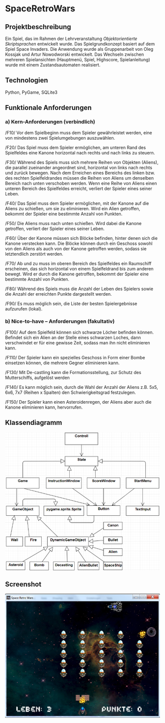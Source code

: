 # SpaceRetroWars

## Projektbeschreibung
Ein Spiel, das im Rahmen der Lehrveranstaltung *Objektorientierte Skriptsprachen*  entwickelt wurde. Das Spielgrundkonzept basiert auf dem Spiel Space Invaders. Die Anwendung wurde als Gruppenarbeit von Oleg Kossjak und Artur Nowodworski entwickelt. 
Das Wechseln zwischen mehreren Spielansichten (Hauptmenü, Spiel, Highscore, Spielanleitung) wurde mit einem Zustandsautomaten realisiert.

## Technologien
Python, PyGame, SQLite3

## Funktionale Anforderungen
### a) Kern-Anforderungen (verbindlich)

/F10/ Vor dem Spielbeginn muss dem Spieler gewährleistet werden, eine von mindestens zwei Spielumgebungen auszuwählen.

/F20/ Das Spiel muss dem Spieler ermöglichen, am unteren Rand des Spielfeldes eine Kanone horizontal nach rechts und nach links zu steuern.

/F30/ Während des Spiels muss sich mehrere Reihen von Objekten (Aliens), die parallel zueinander angeordnet sind, horizontal von links nach rechts und zurück bewegen. Nach dem Erreichen eines Bereichs des linken bzw. des rechten Spielfeldrandes müssen die Reihen von Aliens um denselben Bereich nach unten verschoben werden. Wenn eine Reihe von Aliens einen unteren Bereich des Spielfeldes erreicht, verliert der Spieler eines seiner Leben.

/F40/ Das Spiel muss dem Spieler ermöglichen, mit der Kanone auf die Aliens zu schießen, um sie zu eliminieren. Wird ein Alien getroffen, bekommt der Spieler eine bestimmte Anzahl von Punkten.

/F50/ Die Aliens muss nach unten schießen. Wird dabei die Kanone getroffen, verliert der Spieler eines seiner Leben.

/F60/ Über der Kanone müssen sich Blöcke befinden, hinter denen sich die Kanone verstecken kann. Die Blöcke können durch ein Geschoss sowohl von den Aliens als auch von der Kanone getroffen werden, sodass sie letztendlich zerstört werden.

/F70/ Ab und zu muss im oberen Bereich des Spielfeldes ein Raumschiff erscheinen, das sich horizontal von einem Spielfeldrand bis zum anderen bewegt. Wird er durch die Kanone getroffen, bekommt der Spieler eine bestimmte Anzahl von Punkten.

/F80/ Während des Spiels muss die Anzahl der Leben des Spielers sowie die Anzahl der erreichten Punkte dargestellt werden.

/F90/ Es muss möglich sein, die Liste der besten Spielergebnisse aufzurufen (lokal).

### b) Nice-to-have – Anforderungen (fakultativ)

/F100/ Auf dem Spielfeld können sich schwarze Löcher befinden können. Befindet sich ein Alien an der Stelle eines schwarzen Loches, dann verschwindet er für eine gewisse Zeit, sodass man ihn nicht eliminieren kann.

/F110/ Der Spieler kann ein spezielles Geschoss in Form einer Bombe einsetzen können, die mehrere Gegner eliminieren kann.

/F130/ Mit De-castling kann die Formationsstellung, zur Schutz des Mutterschiffs, aufgelöst werden

/F140/ Es kann möglich sein, durch die Wahl der Anzahl der Aliens z.B. 5x5, 6x6, 7x7 (Reihen x Spalten) den Schwierigkeitsgrad festzulegen.

/F150/ Der Spieler kann einen Asteroidenregen, der Aliens aber auch die Kanone eliminieren kann, hervorrufen.

## Klassendiagramm
![alt text](https://github.com/mischart/SpaceRetroWars/blob/master/Klassendiagramm.PNG "Klassendiagramm")

## Screenshot
![alt text](https://github.com/mischart/SpaceRetroWars/blob/master/gameScreenshot.jpg "game screen shot")
